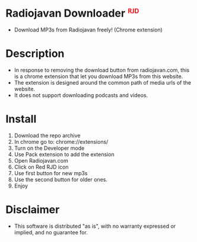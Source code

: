 # Radiojavan Downloader ![Alt](images/32.png "RJD")
- Download MP3s from Radiojavan freely! (Chrome extension)

# Description
- In response to removing the download button from radiojavan.com, this is a chrome extension that let you download MP3s from this website.
- The extension is designed around the common path of media urls of the website.
- It does not support downloading podcasts and videos.

# Install
1. Download the repo archive
2. In chrome go to: chrome://extensions/
3. Turn on the Developer mode
4. Use Pack extension to add the extension
5. Open Radiojavan.com
6. Click on Red RJD icon
7. Use first button for new mp3s
8. Use the second button for older ones.
9. Enjoy 

# Disclaimer
- This software is distributed "as is", with no warranty expressed or implied, and no guarantee for.
